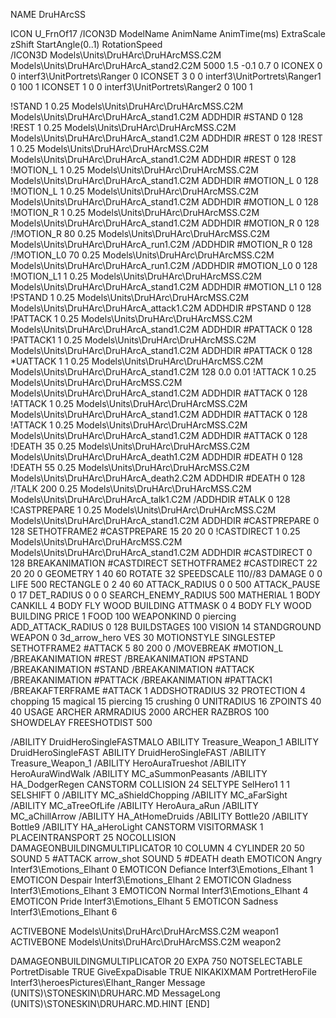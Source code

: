NAME DruHArcSS

ICON U_FrnOf17
/ICON3D ModelName AnimName AnimTime(ms) ExtraScale zShift StartAngle(0..1) RotationSpeed	
/ICON3D Models\Units\DruHArc\DruHArcMSS.C2M Models\Units\DruHArc\DruHArcA_stand2.C2M 5000 1.5 -0.1 0.7 0 
ICONEX 0 0 interf3\UnitPortrets\Ranger 0
ICONSET 3 0 0 interf3\UnitPortrets\Ranger1 0 100 1
ICONSET 1 0 0 interf3\UnitPortrets\Ranger2 0 100 1

!STAND          1 0.25 Models\Units\DruHArc\DruHArcMSS.C2M Models\Units\DruHArc\DruHArcA_stand1.C2M
ADDHDIR #STAND 0 128
!REST          1 0.25 Models\Units\DruHArc\DruHArcMSS.C2M Models\Units\DruHArc\DruHArcA_stand1.C2M
ADDHDIR #REST 0 128
!REST          1 0.25 Models\Units\DruHArc\DruHArcMSS.C2M Models\Units\DruHArc\DruHArcA_stand1.C2M
ADDHDIR #REST 0 128
!MOTION_L     1 0.25 Models\Units\DruHArc\DruHArcMSS.C2M Models\Units\DruHArc\DruHArcA_stand1.C2M
ADDHDIR #MOTION_L 0 128
!MOTION_L      1 0.25 Models\Units\DruHArc\DruHArcMSS.C2M Models\Units\DruHArc\DruHArcA_stand1.C2M
ADDHDIR #MOTION_L 0 128
!MOTION_R      1 0.25 Models\Units\DruHArc\DruHArcMSS.C2M Models\Units\DruHArc\DruHArcA_stand1.C2M
ADDHDIR #MOTION_R 0 128
/!MOTION_R      80 0.25 Models\Units\DruHArc\DruHArcMSS.C2M Models\Units\DruHArc\DruHArcA_run1.C2M
/ADDHDIR #MOTION_R 0 128
/!MOTION_L0      70 0.25 Models\Units\DruHArc\DruHArcMSS.C2M Models\Units\DruHArc\DruHArcA_run1.C2M
/ADDHDIR #MOTION_L0 0 128
!MOTION_L1      1 0.25 Models\Units\DruHArc\DruHArcMSS.C2M Models\Units\DruHArc\DruHArcA_stand1.C2M
ADDHDIR #MOTION_L1 0 128
!PSTAND        1  0.25 Models\Units\DruHArc\DruHArcMSS.C2M Models\Units\DruHArc\DruHArcA_attack1.C2M
ADDHDIR #PSTAND 0 128 
!PATTACK        1 0.25 Models\Units\DruHArc\DruHArcMSS.C2M Models\Units\DruHArc\DruHArcA_stand1.C2M
ADDHDIR #PATTACK 0 128
!PATTACK1        1 0.25 Models\Units\DruHArc\DruHArcMSS.C2M Models\Units\DruHArc\DruHArcA_stand1.C2M
ADDHDIR #PATTACK 0 128 
*UATTACK      1 1 0.25 Models\Units\DruHArc\DruHArcMSS.C2M Models\Units\DruHArc\DruHArcA_stand1.C2M 128 0.0 0.01
!ATTACK        1 0.25 Models\Units\DruHArc\DruHArcMSS.C2M Models\Units\DruHArc\DruHArcA_stand1.C2M
ADDHDIR #ATTACK 0 128
!ATTACK       1 0.25 Models\Units\DruHArc\DruHArcMSS.C2M Models\Units\DruHArc\DruHArcA_stand1.C2M
ADDHDIR #ATTACK 0 128
!ATTACK        1 0.25 Models\Units\DruHArc\DruHArcMSS.C2M Models\Units\DruHArc\DruHArcA_stand1.C2M
ADDHDIR #ATTACK 0 128
!DEATH         35 0.25 Models\Units\DruHArc\DruHArcMSS.C2M Models\Units\DruHArc\DruHArcA_death1.C2M
ADDHDIR #DEATH 0 128
!DEATH         55 0.25 Models\Units\DruHArc\DruHArcMSS.C2M Models\Units\DruHArc\DruHArcA_death2.C2M
ADDHDIR #DEATH 0 128
/!TALK         200 0.25 Models\Units\DruHArc\DruHArcMSS.C2M Models\Units\DruHArc\DruHArcA_talk1.C2M
/ADDHDIR #TALK 0 128
!CASTPREPARE   1 0.25 Models\Units\DruHArc\DruHArcMSS.C2M Models\Units\DruHArc\DruHArcA_stand1.C2M
ADDHDIR #CASTPREPARE 0 128
SETHOTFRAME2 #CASTPREPARE 15 20 20 0
!CASTDIRECT    1 0.25 Models\Units\DruHArc\DruHArcMSS.C2M Models\Units\DruHArc\DruHArcA_stand1.C2M
ADDHDIR #CASTDIRECT 0 128
BREAKANIMATION #CASTDIRECT
SETHOTFRAME2 #CASTDIRECT 22 20 20 0
GEOMETRY 1 40 60
ROTATE 32
SPEEDSCALE 110//83
DAMAGE   0 0
LIFE     500
RECTANGLE 0 2 40 60
ATTACK_RADIUS 0 0 500
ATTACK_PAUSE 0 17
DET_RADIUS 0 0 0
SEARCH_ENEMY_RADIUS 500
MATHERIAL 1 BODY
CANKILL 4 BODY FLY WOOD BUILDING
ATTMASK 0 4 BODY FLY WOOD BUILDING
PRICE 1 FOOD 100
WEAPONKIND 0 piercing
ADD_ATTACK_RADIUS 0 128
BUILDSTAGES 100
VISION 14
STANDGROUND
WEAPON 0 3d_arrow_hero
VES 30
MOTIONSTYLE SINGLESTEP
SETHOTFRAME2 #ATTACK 5 80 200 0
/MOVEBREAK #MOTION_L
/BREAKANIMATION #REST
/BREAKANIMATION #PSTAND
/BREAKANIMATION #STAND
/BREAKANIMATION #ATTACK
/BREAKANIMATION #PATTACK
/BREAKANIMATION #PATTACK1
/BREAKAFTERFRAME #ATTACK 1
ADDSHOTRADIUS 32
PROTECTION 4 chopping 15 magical 15 piercing 15 crushing 0
UNITRADIUS 16
ZPOINTS 40 40
USAGE ARCHER
ARMRADIUS 		2000
ARCHER
RAZBROS 100
SHOWDELAY
FREESHOTDIST 500

/ABILITY DruidHeroSingleFASTMALO
ABILITY Treasure_Weapon_1
ABILITY DruidHeroSingleFAST
ABILITY DruidHeroSingleFAST
/ABILITY Treasure_Weapon_1
/ABILITY HeroAuraTrueshot
/ABILITY HeroAuraWindWalk
/ABILITY MC_aSummonPeasants
/ABILITY HA_DodgerRegen
CANSTORM
COLLISION 24
SELTYPE SelHero1 1 1
SELSHIFT 0
/ABILITY MC_aShieldChopping
/ABILITY MC_aFarSight
/ABILITY MC_aTreeOfLife
/ABILITY HeroAura_aRun
/ABILITY MC_aChillArrow
/ABILITY HA_AtHomeDruids
/ABILITY Bottle20
/ABILITY Bottle9
/ABILITY HA_aHeroLight
CANSTORM
VISITORMASK 1
PLACEINTRANSPORT 25
NOCOLLISION
DAMAGEONBUILDINGMULTIPLICATOR 10
COLUMN 4
CYLINDER 20 50
SOUND 5 #ATTACK arrow_shot
SOUND 5 #DEATH death
EMOTICON Angry Interf3\Emotions_Elhant 0
EMOTICON Defiance Interf3\Emotions_Elhant 1
EMOTICON Despair Interf3\Emotions_Elhant 2
EMOTICON Gladness Interf3\Emotions_Elhant 3
EMOTICON Normal Interf3\Emotions_Elhant 4
EMOTICON Pride Interf3\Emotions_Elhant 5
EMOTICON Sadness Interf3\Emotions_Elhant 6

ACTIVEBONE Models\Units\DruHArc\DruHArcMSS.C2M weapon1
ACTIVEBONE Models\Units\DruHArc\DruHArcMSS.C2M weapon2

DAMAGEONBUILDINGMULTIPLICATOR 20
EXPA 750
NOTSELECTABLE
PortretDisable TRUE
GiveExpaDisable TRUE
NIKAKIXMAM
PortretHeroFile Interf3\heroesPictures\Elhant_Ranger
Message (UNITS)\STONESKIN\DRUHARC.MD
MessageLong (UNITS)\STONESKIN\DRUHARC.MD.HINT
[END]
